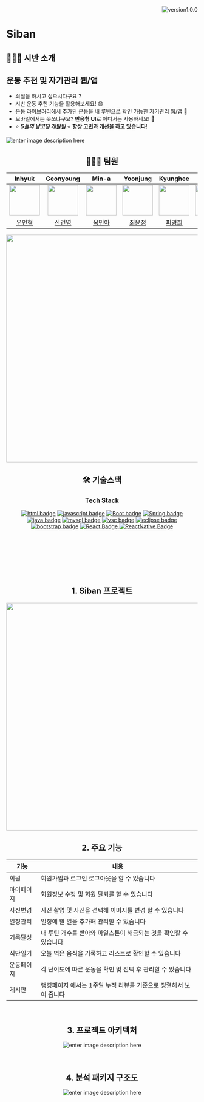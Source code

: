 

<div align="right">
<img src="https://img.shields.io/badge/version-v1.0.0-red" alt="version1.0.0" />
</div>
   
   
# Siban


   
   ## 👨🏻‍🏫 시반 소개
 
<h2>운동 추천 및 자기관리 웹/앱</h2>
   
- 쇠질을 하시고 싶으시다구요 ? 
- 시반 운동 추천 기능을 활용해보세요! 😎
- 운동 라이브러리에서 추가된 운동을 내 루틴으로 확인 가능한 자기관리 웹/앱 🙌
- 모바일에서는 못쓰냐구요? **반응형 UI**로 어디서든 사용하세요! 🤩
- ⭐  ***5늘의 날코딩 개발팀*** ⭐ **항상 고민과 개선을 하고 있습니다**!





![enter image description here](https://user-images.githubusercontent.com/88614978/170040823-d9329b82-7e14-4f20-89c7-bd3b0d52b20e.jpg)
<div align="center">

## 🧑🏻‍💻 팀원
|**Inhyuk**|**Geonyoung**|**Min-a**|**Yoonjung**|**Kyunghee**|**Jinhwan**|**Jinho**|  
|:---:|:---:|:---:|:---:|:---:|:---:|:---:|  
| <img src="https://avatars.githubusercontent.com/u/96756113?v=4" width="80"> | <img src="https://avatars.githubusercontent.com/u/88614978?v=4" width="80"> | <img src="https://avatars.githubusercontent.com/u/93837213?v=4" width="80"> | <img src="https://avatars.githubusercontent.com/u/92416563?v=4" width="80"> | <img src="https://avatars.githubusercontent.com/u/96763714?v=4" width="80"> | <img src="https://avatars.githubusercontent.com/u/63578131?v=4" width="80"> | <img src="https://avatars.githubusercontent.com/u/88222461?v=4" width="80"> |
|[우인혁](https://github.com/Y-mannn)|[신건영](https://github.com/Almondshin)|[옥민아](https://github.com/okaymina)|[최윤정](https://github.com/Layton0-0)|[피경희](https://github.com/kyunghee47)|[하진환](https://github.com/HazZlng)|[김진호](https://github.com/jinokiim)|

<img src=https://user-images.githubusercontent.com/88614978/170046349-3c44b1c0-06aa-42d1-9dea-21135419ffba.jpg width="600">



## 🛠 기술스택

### Tech Stack
[![html badge](https://img.shields.io/badge/html-E34F26?logo=html5&logoColor=white&style=for-the-badge)]()
[![javascript badge](https://img.shields.io/badge/javascript-F7DF1E?logo=JavaScript&logoColor=black&style=for-the-badge)]()
[![Boot badge](https://img.shields.io/badge/Spring%20Boot-6DB33F?logo=Spring%20Boot&logoColor=white&style=for-the-badge)]()
[![Spring badge](https://img.shields.io/badge/Spring%20Framework-6DB33F?logo=Spring&logoColor=white&style=for-the-badge)]()
[![java badge](https://img.shields.io/badge/java-007396?logo=java&logoColor=white&style=for-the-badge)]()
[![mysql badge](https://img.shields.io/badge/mysql-4479A1?logo=mysql&logoColor=white&style=for-the-badge)]()
[![vsc badge](https://img.shields.io/badge/visual%20studio%20code-007ACC?logo=visual%20studio%20code&logoColor=white&style=for-the-badge)]()
[![eclipse badge](https://img.shields.io/badge/eclipse-2C2255?logo=eclipse&logoColor=white&style=for-the-badge)]()
[![bootstrap badge](https://img.shields.io/badge/bootstrap-7952B3?logo=bootstrap&logoColor=white&style=for-the-badge)]()
[![React Badge](http://img.shields.io/badge/-React-000?logo=React&logoColor=white&style=for-the-badge)
]()[![ReactNative Badge](http://img.shields.io/badge/-ReactNative-000?logo=React&logoColor=white&style=for-the-badge)
   ]()

  <br>
  <br>
  <br>
  <br>
  <br>
  <br>
  
   
 ## 1. Siban 프로젝트

<img src="https://user-images.githubusercontent.com/88614978/170042766-1dbfe8c0-48e3-4e67-9b8b-b0b980266db5.png" width="600" />

<br>

## 2. 주요 기능
|기능|내용|
|--|--|
|회원|회원가입과 로그인 로그아웃을 할 수 있습니다|
|마이페이지|회원정보 수정 및 회원 탈퇴를 할 수 있습니다
|사진변경|사진 촬영 및 사진을 선택해 이미지를 변경 할 수 있습니다 |
|일정관리|일정에 할 일을 추가해 관리할 수 있습니다 |
|기록달성|내 루틴 개수를 받아와 마일스톤이 해금되는 것을 확인할 수 있습니다|
|식단일기|오늘 먹은 음식을 기록하고 리스트로 확인할 수 있습니다|
|운동페이지|각 난이도에 따른 운동을 확인 및 선택 후 관리할 수 있습니다 |
|게시판|랭킹페이지 에서는 1주일 누적 리뷰를 기준으로 정렬해서 보여 줍니다 |



<br>

## 3. 프로젝트 아키텍처
![enter image description here](https://user-images.githubusercontent.com/88614978/170044988-db8914c1-fc4b-452b-a399-878a7aa075c6.png)

<br>

## 4. 분석 패키지 구조도 
![enter image description here](https://user-images.githubusercontent.com/88614978/170045990-64773d14-e9ff-45c7-85be-d97101ad19e4.png)

<br>
   



